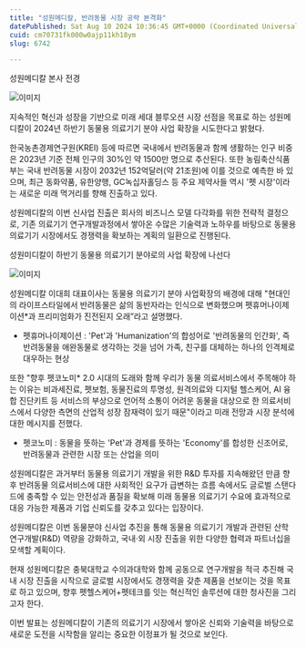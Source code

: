 ```yaml
---
title: "성원메디칼, 반려동물 시장 공략 본격화"
datePublished: Sat Aug 10 2024 10:36:45 GMT+0000 (Coordinated Universal Time)
cuid: cm70731fk000w0ajp11kh18ym
slug: 6742

---
```



성원메디칼 본사 전경

![이미지](https://cdn.hashnode.com/res/hashnode/image/upload/v1739260982571/458cd0d1-100f-415e-b107-38cdf75e32bc.jpeg)

지속적인 혁신과 성장을 기반으로 미래 세대 블루오션 시장 선점을 목표로 하는 성원메디칼이 2024년 하반기 동물용 의료기기 분야 사업 확장을 시도한다고 밝혔다.

한국농촌경제연구원(KREI) 등에 따르면 국내에서 반려동물과 함께 생활하는 인구 비중은 2023년 기준 전체 인구의 30%인 약 1500만 명으로 추산된다. 또한 농림축산식품부는 국내 반려동물 시장이 2032년 152억달러(약 21조원)에 이를 것으로 예측한 바 있으며, 최근 동화약품, 유한양행, GC녹십자홀딩스 등 주요 제약사들 역시 '펫 시장'이라는 새로운 미래 먹거리를 향해 진출하고 있다.

성원메디칼의 이번 신사업 진출은 회사의 비즈니스 모델 다각화를 위한 전략적 결정으로, 기존 의료기기 연구개발과정에서 쌓아온 수많은 기술력과 노하우를 바탕으로 동물용 의료기기 시장에서도 경쟁력을 확보하는 계획의 일환으로 진행된다.

성원미디칼이 하반기 동물용 의료기기 분야로의 사업 확장에 나선다

![이미지](https://cdn.hashnode.com/res/hashnode/image/upload/v1739260984277/0d17f162-7b98-469e-9089-f9d6ef8ff6b7.jpeg)

성원메디칼 이대희 대표이사는 동물용 의료기기 분야 사업확장의 배경에 대해 "현대인의 라이프스타일에서 반려동물은 삶의 동반자라는 인식으로 변화했으며 펫휴머나이제이션*과 프리미엄화가 진전된지 오래”라고 설명했다.

* 펫휴머나이제이션 : 'Pet'과 'Humanization'의 합성어로 '반려동물의 인간화', 즉 반려동물을 애완동물로 생각하는 것을 넘어 가족, 친구를 대체하는 하나의 인격체로 대우하는 현상

또한 "향후 펫코노미* 2.0 시대의 도래와 함께 우리가 동물 의료서비스에서 주목해야 하는 이유는 비과세진료, 펫보험, 동물진료의 투명성, 원격의료와 디지털 헬스케어, AI 융합 진단키트 등 서비스의 부상으로 언어적 소통이 어려운 동물을 대상으로 한 의료서비스에서 다양한 측면의 산업적 성장 잠재력이 있기 때문"이라고 미래 전망과 시장 분석에 대한 메시지를 전했다.

* 펫코노미 : 동물을 뜻하는 'Pet'과 경제를 뜻하는 'Economy'를 합성한 신조어로, 반려동물과 관련한 시장 또는 산업을 의미

성원메디칼은 과거부터 동물용 의료기기 개발을 위한 R&D 투자를 지속해왔던 만큼 향후 반려동물 의료서비스에 대한 사회적인 요구가 급변하는 흐름 속에서도 글로벌 스탠다드에 충족할 수 있는 안전성과 품질을 확보해 미래 동물용 의료기기 수요에 효과적으로 대응 가능한 제품과 기업 신뢰도를 갖추고 있다는 입장이다.

성원메디칼은 이번 동물분야 신사업 추진을 통해 동물용 의료기기 개발과 관련된 산학 연구개발(R&D) 역량을 강화하고, 국내·외 시장 진출을 위한 다양한 협력과 파트너십을 모색할 계획이다.

현재 성원메디칼은 충북대학교 수의과대학와 함께 공동으로 연구개발을 적극 추진해 국내 시장 진출을 시작으로 글로벌 시장에서도 경쟁력을 갖춘 제품을 선보이는 것을 목표로 하고 있으며, 향후 펫헬스케어+펫테크를 잇는 혁신적인 솔루션에 대한 청사진을 그리고자 한다.

이번 발표는 성원메디칼이 기존의 의료기기 시장에서 쌓아온 신뢰와 기술력을 바탕으로 새로운 도전을 시작함을 알리는 중요한 이정표가 될 것으로 보인다.
